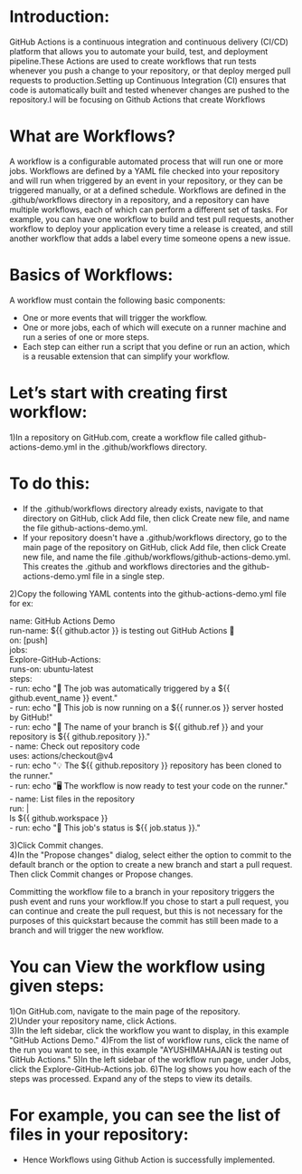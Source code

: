 # Introduction:

GitHub Actions is a continuous integration and continuous delivery (CI/CD) platform that allows you to automate your build, test, and deployment pipeline.These Actions are used to create workflows that run tests whenever you push a change to your repository, or that deploy merged pull requests to production.Setting up Continuous Integration (CI) ensures that code is automatically built and tested whenever changes are pushed to the repository.I will be focusing on Github Actions that create Workflows

# What are Workflows?

A workflow is a configurable automated process that will run one or more jobs. Workflows are defined by a YAML file checked into your repository and will run when triggered by an event in your repository, or they can be triggered manually, or at a defined schedule.
Workflows are defined in the .github/workflows directory in a repository, and a repository can have multiple workflows, each of which can perform a different set of tasks. For example, you can have one workflow to build and test pull requests, another workflow to deploy your application every time a release is created, and still another workflow that adds a label every time someone opens a new issue.


# Basics of Workflows:
A workflow must contain the following basic components:<br>
* One or more events that will trigger the workflow.
* One or more jobs, each of which will execute on a runner machine and run a series of one or more steps.
* Each step can either run a script that you define or run an action, which is a reusable extension that can simplify your workflow. 

# Let’s start with creating first workflow:
1)In a repository on GitHub.com, create a workflow file called github-actions-demo.yml in the .github/workflows directory. 
# To do this:
* If the .github/workflows directory already exists, navigate to that directory on GitHub, click Add file, then click Create new file, and name the file github-actions-demo.yml.
* If your repository doesn't have a .github/workflows directory, go to the main page of the repository on GitHub, click Add file, then click Create new file, and name the file .github/workflows/github-actions-demo.yml. This creates the .github and workflows directories and the github-actions-demo.yml file in a single step.

2)Copy the following YAML contents into the github-actions-demo.yml file for ex:<br>

name: GitHub Actions Demo<br>
run-name: ${{ github.actor }} is testing out GitHub Actions 🚀 <br>
on: [push] <br>
jobs: <br>
  Explore-GitHub-Actions: <br>
    runs-on: ubuntu-latest <br>
    steps: <br>
      - run: echo "🎉 The job was automatically triggered by a ${{ github.event_name }} event." <br>
      - run: echo "🐧 This job is now running on a ${{ runner.os }} server hosted by GitHub!" <br>
      - run: echo "🔎 The name of your branch is ${{ github.ref }} and your repository is ${{ github.repository }}." <br>
      - name: Check out repository code <br>
        uses: actions/checkout@v4 <br>
      - run: echo "💡 The ${{ github.repository }} repository has been cloned to the runner." <br>
      - run: echo "🖥️ The workflow is now ready to test your code on the runner." <br>
      - name: List files in the repository <br>
        run: | <br>
          ls ${{ github.workspace }} <br>
      - run: echo "🍏 This job's status is ${{ job.status }}." <br>
    
3)Click Commit changes.<br>
4)In the "Propose changes" dialog, select either the option to commit to the default branch or the option to create a new branch and start a pull request. Then click Commit changes or Propose changes.


Committing the workflow file to a branch in your repository triggers the push event and runs your workflow.If you chose to start a pull request, you can continue and create the pull request, but this is not necessary for the purposes of this quickstart because the commit has still been made to a branch and will trigger the new workflow.

# You can View the workflow using given steps:
1)On GitHub.com, navigate to the main page of the repository.<br>
2)Under your repository name, click  Actions.<br>
3)In the left sidebar, click the workflow you want to display, in this example "GitHub Actions Demo."
4)From the list of workflow runs, click the name of the run you want to see, in this example "AYUSHIMAHAJAN is testing out GitHub Actions."
5)In the left sidebar of the workflow run page, under Jobs, click the Explore-GitHub-Actions job.
6)The log shows you how each of the steps was processed. Expand any of the steps to view its details.

# For example, you can see the list of files in your repository:

* Hence Workflows using Github Action is successfully implemented.
